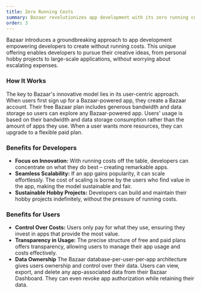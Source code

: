```yaml
---
title: Zero Running Costs
summary: Bazaar revolutionizes app development with its zero running costs model, liberating creators from financial overheads. Ideal for hobby projects or scalable apps, it provides a cost-effective foundation for growth, from niche to widespread use.
order: 3
---
```


Bazaar introduces a groundbreaking approach to app development empowering developers to create without running costs. This unique offering enables developers to pursue their creative ideas, from personal hobby projects to large-scale applications, without worrying about escalating expenses.

### How It Works

The key to Bazaar's innovative model lies in its user-centric approach. When users first sign up for a Bazaar-powered app, they create a Bazaar account. Their free Bazaar plan includes generous bandwidth and data storage so users can explore any Bazaar-powered app. Users' usage is based on their bandwidth and data storage consumption rather than the amount of apps they use. When a user wants more resources, they can upgrade to a flexible paid plan.

### Benefits for Developers

- **Focus on Innovation:** With running costs off the table, developers can concentrate on what they do best – creating remarkable apps.
- **Seamless Scalability:** If an app gains popularity, it can scale effortlessly. The cost of scaling is borne by the users who find value in the app, making the model sustainable and fair.
- **Sustainable Hobby Projects:** Developers can build and maintain their hobby projects indefinitely, without the pressure of running costs.

### Benefits for Users

- **Control Over Costs:** Users only pay for what they use, ensuring they invest in apps that provide the most value.
- **Transparency in Usage:** The precise structure of free and paid plans offers transparency, allowing users to manage their app usage and costs effectively.
- **Data Ownership** The Bazaar database-per-user-per-app architecture gives users ownership and control over their data. Users can view, export, and delete any app-associated data from their Bazaar Dashboard. They can even revoke app authorization while retaining their data.
